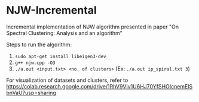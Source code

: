 # NJW-Incremental
Incremental implementation of NJW algorithm presented in paper "On Spectral Clustering: Analysis and an algorithm"

Steps to run the algorithm: 
1. `sudo apt-get install libeigen3-dev`
2. `g++ njw.cpp -O3`
3. `./a.out <input.txt> <no. of clusters>` (Ex: `./a.out ip_spiral.txt 3`)

For visualization of datasets and clusters, refer to https://colab.research.google.com/drive/1RhV9VIv1U6HJ70YfSHOIcnemElSbnVaU?usp=sharing

